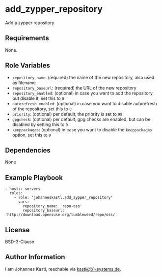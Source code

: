 add_zypper_repository
=========

Add a zypper repository

Requirements
------------

None.

Role Variables
--------------

- `repository_name`: (required) the name of the new repository, also used as filename
- `repository_baseurl`: (required) the URL of the new repository
- `repository_enabled`: (optional) in case you want to add the repository, but disable it, set this to `0`
- `autorefresh_enabled`: (optional) in case you want to disable autorefresh of the repository, set this to `0`
- `priority`: (optional) per default, the priority is set to `99`
- `gpgcheck`: (optional) per default, gpg checks are enabled, but can be disabled by setting this to `0`
- `keeppackages`: (optional) in case you want to disable the `keeppackages` option, set this to `0`

Dependencies
------------

None

Example Playbook
----------------

    - hosts: servers
      roles:
        - role: 'johanneskastl.add_zypper_repository'
          vars:
            repository_name: 'repo-oss'
            repository_baseurl: 'http://download.opensuse.org/tumbleweed/repo/oss/'

License
-------

BSD-3-Clause

Author Information
------------------

I am Johannes Kastl, reachable via kastl@b1-systems.de.
